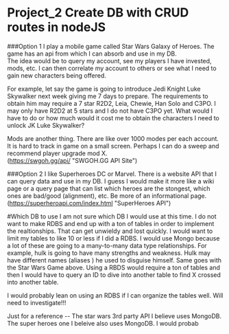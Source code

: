 # Project_2 Create DB with CRUD routes in nodeJS

###Option 1
I play a mobile game called Star Wars Galaxy of Heroes.  The game has an api from which I can absorb and use in my DB.  
The idea would be to query my account, see my players I have invested, mods, etc.  I can then correlate my account to others or see what I need to gain new characters being offered.  

For example, let say the game is going to introduce Jedi Knight Luke Skywalker next week giving me 7 days to prepare.  The requirements to obtain him may require a 7 star R2D2, Leia, Chewie, Han Solo and C3PO.  I may only have R2D2 at 5 stars and I do not have C3PO yet.  What would I have to do or how much would it cost me to obtain the characters I need to unlock JK Luke Skywalker?  

Mods are another thing.  There are like over 1000 modes per each account.  It is hard to track in game on a small screen.  Perhaps I can do a sweep and recommend player upgrade mod X.  
(https://swgoh.gg/api/ "SWGOH.GG API Site")

###Option 2
I like Superheroes DC or Marvel.  There is a website API that I can query data and use in my DB.  I guess I would make it more like a wiki page or a query page that can list which heroes  are the stongest, which ones are bad/good (alignment), etc.  Be more of an informational page. 
(https://superheroapi.com/index.html "SuperHeroes API")

#Which DB to use
I am not sure which DB I would use at this time.  I do not want to make RDBS and end up with a ton of tables in order to implement the realtionships.  That can get unwieldy and lost quickly.  I would want to limit my tables to like 10 or less if I did a RDBS.  I would use Mongo because a lot of these are going to a many-to-many data type relationships.  For example, hulk is going to have many strengths and weakness.  Hulk may have different names (aliases ) he used to disguise himself.  Same goes with the Star Wars Game above.  Using a RBDS would require a ton of tables and then I would have to query an ID to dive into another table to find X crossed into another table.  

I would probably lean on using an RDBS if I can organize the tables well.  Will need to investigate!!!

Just for a reference -- The star wars 3rd party API I believe uses MongoDB.  The super heroes one I beleive also uses MongoDB.  I would probab  
